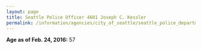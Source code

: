 ```yaml
---
layout: page
title: Seattle Police Officer 4601 Joseph C. Kessler
permalink: /information/agencies/city_of_seattle/seattle_police_department/copbook/4601/
---
```


**Age as of Feb. 24, 2016:** 57
